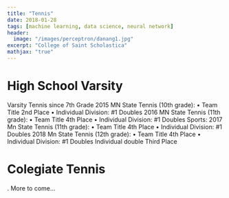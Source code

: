 ```yaml
---
title: "Tennis"
date: 2018-01-28
tags: [machine learning, data science, neural network]
header:
  image: "/images/perceptron/danang1.jpg"
excerpt: "College of Saint Scholastica"
mathjax: "true"
---
```


# High School Varsity
Varsity Tennis since 7th Grade
2015 MN State Tennis (10th grade):
•	Team Title 2nd Place
•	Individual Division: #1 Doubles
2016 MN State Tennis (11th grade):
•	Team Title 4th Place
•	Individual Division: #1 Doubles
Sports:
2017 Mn State Tennis (11th grade):
•	Team Title 4th Place
•	Individual Division: #1 Doubles
2018 Mn State Tennis (12th grade):
•	Team Title 4th Place
•	Individual Division: #1 Doubles
Individual double Third Place

# Colegiate Tennis
. More to come...
